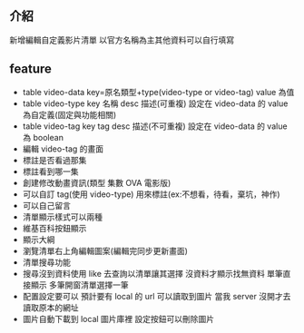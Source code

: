 ## 介紹

新增編輯自定義影片清單 以官方名稱為主其他資料可以自行填寫

## feature

- table video-data key=原名類型+type(video-type or video-tag) value 為值
- table video-type key 名稱 desc 描述(可重複) 設定在 video-data 的 value 為自定義(固定與功能相關)
- table video-tag key tag desc 描述(不可重複) 設定在 video-data 的 value 為 boolean
- 編輯 video-tag 的畫面
- 標註是否看過那集
- 標註看到哪一集
- 創建修改動畫資訊(類型 集數 OVA 電影版)
- 可以自訂 tag(使用 video-type) 用來標註(ex:不想看，待看，棄坑，神作)
- 可以自己留言
- 清單顯示樣式可以兩種
- 維基百科按鈕顯示
- 顯示大綱
- 瀏覽清單右上角編輯圖案(編輯完同步更新畫面)
- 清單搜尋功能
- 搜尋沒到資料使用 like 去查詢以清單讓其選擇 沒資料才顯示找無資料 單筆直接顯示 多筆開窗清單選擇一筆
- 配置設定要可以 預計要有 local 的 url 可以讀取到圖片 當我 server 沒開才去讀取原本的網址
- 圖片自動下載到 local 圖片庫裡 設定按鈕可以刪除圖片
